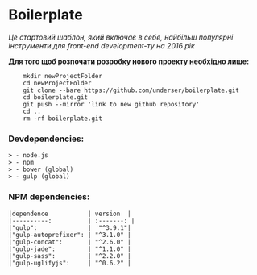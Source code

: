 # Boilerplate 
*Це стартовий шаблон, який включає в себе, найбільш популярні інструменти для front-end development-ту на 2016 рік*

**Для того щоб розпочати розробку нового проекту необхідно лише:**

```shell
	mkdir newProjectFolder
	cd newProjectFolder
	git clone --bare https://github.com/underser/boilerplate.git
	cd boilerplate.git
	git push --mirror 'link to new github repository'
	cd ..
	rm -rf boilerplate.git
```

### Devdependencies:
	> - node.js
	> - npm
	> - bower (global)
	> - gulp (global)

### NPM dependencies:
	|dependence           | version  |
	|----------:          | :-------: |
	|"gulp":              |  "^3.9.1"|
	|"gulp-autoprefixer": | "^3.1.0" |
	|"gulp-concat":       | "^2.6.0" |
	|"gulp-jade":         | "^1.1.0" |
	|"gulp-sass":         | "^2.2.0" |
	|"gulp-uglifyjs":     | "^0.6.2" |
